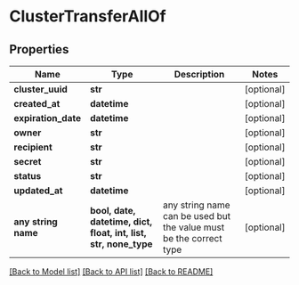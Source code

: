 # ClusterTransferAllOf


## Properties
Name | Type | Description | Notes
------------ | ------------- | ------------- | -------------
**cluster_uuid** | **str** |  | [optional] 
**created_at** | **datetime** |  | [optional] 
**expiration_date** | **datetime** |  | [optional] 
**owner** | **str** |  | [optional] 
**recipient** | **str** |  | [optional] 
**secret** | **str** |  | [optional] 
**status** | **str** |  | [optional] 
**updated_at** | **datetime** |  | [optional] 
**any string name** | **bool, date, datetime, dict, float, int, list, str, none_type** | any string name can be used but the value must be the correct type | [optional]

[[Back to Model list]](../README.md#documentation-for-models) [[Back to API list]](../README.md#documentation-for-api-endpoints) [[Back to README]](../README.md)


